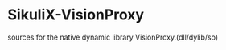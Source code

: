 SikuliX-VisionProxy
===================

sources for the native dynamic library VisionProxy.(dll/dylib/so)
